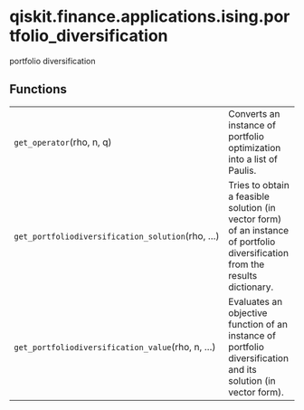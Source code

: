 <span id="qiskit-finance-applications-ising-portfolio-diversification" />

# qiskit.finance.applications.ising.portfolio\_diversification

portfolio diversification

## Functions

|                                                 |                                                                                                                               |
| ----------------------------------------------- | ----------------------------------------------------------------------------------------------------------------------------- |
| `get_operator`(rho, n, q)                       | Converts an instance of portfolio optimization into a list of Paulis.                                                         |
| `get_portfoliodiversification_solution`(rho, …) | Tries to obtain a feasible solution (in vector form) of an instance of portfolio diversification from the results dictionary. |
| `get_portfoliodiversification_value`(rho, n, …) | Evaluates an objective function of an instance of portfolio diversification and its solution (in vector form).                |

